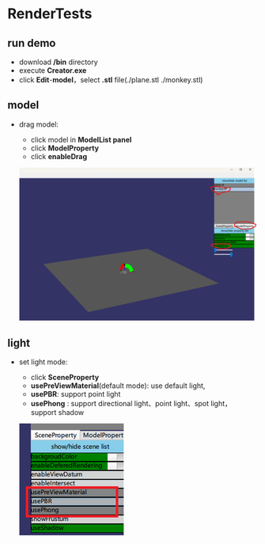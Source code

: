 # RenderTests
## run demo

- download **/bin** directory
- execute **Creator.exe**
- click **Edit**-**model**，select **.stl** file(./plane.stl ./monkey.stl)

## model

- drag model:

  - click model in **ModelList  panel**
  - click **ModelProperty**
  - click **enableDrag**

  ![](./res/image/dragmodel.png)

## light

- set light mode:

  - click **SceneProperty**
  - **usePreViewMaterial**(default mode): use default light,
  - **usePBR**:  support point light
  - **usePhong** : support directional light、point light、spot light，support shadow

  ![](./res/image/light.png)
